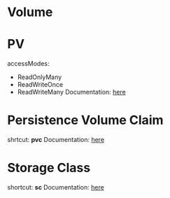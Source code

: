 # Volume
# PV
accessModes:
- ReadOnlyMany
- ReadWriteOnce
- ReadWriteMany
Documentation: [here](https://kubernetes.io/docs/concepts/storage/persistent-volumes/)
# Persistence Volume Claim
shrtcut: **pvc**
Documentation: [here](https://kubernetes.io/docs/concepts/storage/persistent-volumes/)
# Storage Class
shortcut: **sc**
Documentation: [here](https://kubernetes.io/docs/concepts/storage/storage-classes/)